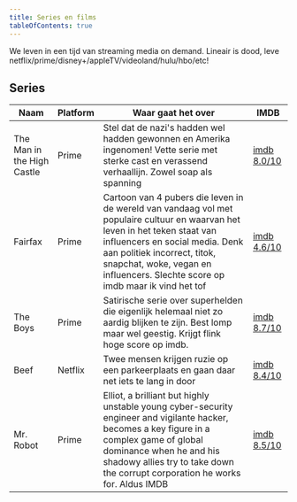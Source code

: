```yaml
---
title: Series en films
tableOfContents: true
---
```


We leven in een tijd van streaming media on demand. Lineair is dood, leve netflix/prime/disney+/appleTV/videoland/hulu/hbo/etc!

## Series

| Naam                       | Platform | Waar gaat het over                                                                                                                                                                                                                                                              | IMDB                                                 |
| -------------------------- | -------- | ------------------------------------------------------------------------------------------------------------------------------------------------------------------------------------------------------------------------------------------------------------------------------- | ---------------------------------------------------- |
| The Man in the High Castle | Prime    | Stel dat de nazi's hadden wel hadden gewonnen en Amerika ingenomen! Vette serie met sterke cast en verassend verhaallijn. Zowel soap als spanning                                                                                                                               | [imdb 8.0/10](https://www.imdb.com/title/tt1740299/) |
| Fairfax | Prime | Cartoon van 4 pubers die leven in de wereld van vandaag vol met populaire cultuur en waarvan het leven in het teken staat van influencers en social media. Denk aan politiek incorrect, titok, snapchat, woke, vegan en influencers. Slechte score op imdb maar ik vind het tof | [imdb 4.6/10](https://www.imdb.com/title/tt7492014/) |
| The Boys                   | Prime    | Satirische serie over superhelden die eigenlijk helemaal niet zo aardig blijken te zijn. Best lomp maar wel geestig. Krijgt flink hoge score op imdb.                                                                                                                           | [imdb 8.7/10](https://www.imdb.com/title/tt1190634/) |
| Beef                       | Netflix  | Twee mensen krijgen ruzie op een parkeerplaats en gaan daar net iets te lang in door                                                                                                                                                                                            | [imdb 8.4/10](https://www.imdb.com/title/tt14403178) |
| Mr. Robot | Prime | Elliot, a brilliant but highly unstable young cyber-security engineer and vigilante hacker, becomes a key figure in a complex game of global dominance when he and his shadowy allies try to take down the corrupt corporation he works for. Aldus IMDB | [imdb 8.5/10](https://www.imdb.com/title/tt4158110/)|
